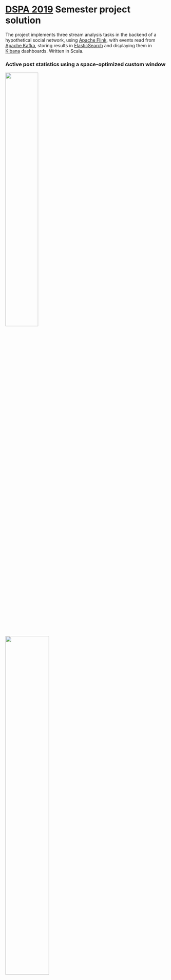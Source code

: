 # [DSPA 2019](https://www.systems.ethz.ch/node/1413) Semester project solution

The project implements three stream analysis tasks in the backend of a hypothetical social network, using [Apache Flink](https://flink.apache.org/), with events read from [Apache Kafka](https://kafka.apache.org/), storing results in [ElasticSearch](https://www.elastic.co/products/elasticsearch) and displaying them in [Kibana](https://www.elastic.co/products/kibana) dashboards. Written in Scala.
### Active post statistics using a space-optimized custom window
<img src="https://raw.githubusercontent.com/rschoening/mvrs-dspa/master/doc/images/poststatistics-sketch.png" width="45%" style="padding-right:15px">&nbsp;<img src="https://raw.githubusercontent.com/rschoening/mvrs-dspa/master/doc/images/kibana-dashboard-activeposts.png" width="52%">

### Friend recommendation using LSH (Locality Sensitive Hashing)
Based on [Mining of Massive Datasets](http://infolab.stanford.edu/~ullman/mmds/book.pdf) (Leskovec, Rajaraman, Ullman), and using Twitter's [algebird](https://github.com/twitter/algebird) library.<p>
<img src="https://raw.githubusercontent.com/rschoening/mvrs-dspa/master/doc/images/recommendations-sketch.png" width="45%" style="padding-right:15px">&nbsp;<img src="https://raw.githubusercontent.com/rschoening/mvrs-dspa/master/doc/images/kibana-dashboard-recommendations-2.png" width="52%">
### Unusual activity detection
This uses a streaming K-Means implementation, even if an unsupervised approach is probably not adequate for detecting unusual behaviour. But with the randomly generated test data, trying to select the best model for the task seemed not worthwhile. On the other hand, K-Means provided a simple enough example to explore the mechanisms for both training and inference of a ML model on streams.<p> 
<img src="https://raw.githubusercontent.com/rschoening/mvrs-dspa/master/doc/images/unusual-activity-sketch.png" width="45%" style="padding-right:15px">&nbsp;<img src="https://raw.githubusercontent.com/rschoening/mvrs-dspa/master/doc/images/kibana-dashboard-clustering.png" width="52%">

## Setup overview (details below)
1. `git clone https://github.com/rschoening/mvrs-dspa.git`
1. cd to `mvrs-dspa`, run `mvn package` to produce `target/mvrs-dspa-1.0.jar` (to submit to Flink cluster, job classes per project task are listed below)
1. copy csv test data to `mvrs-dspa/docker/data` (-> subdirectories `streams` and `tables`)
1. set environment variable `MVRS_DSPA_DATA_DIR` to data directory path (e.g. `export MVRS_DSPA_DATA_DIR=file:///dspa19/projects/mvrs-dspa/docker/data` in `.profile`)
1. import project (`pom.xml`) in IDEA using default settings, and restore the deleted run configurations using `git checkout -- .idea/runConfigurations`. Restart IDEA
1. as privileged user:
   1. make sure that `dockerd` is running
   1. in `mvrs-dspa/docker` run `docker-compose up -d` (takes a while to download all images, first time only)
   1. check if all containers are up (see caveat below)
1. import Kibana dashboards (`mvrs-dspa/docker/kibana/export.json`)
1. in IDEA: run data preparation jobs 
   * `Preparation: load static tables (csv -> ElasticSearch)`
   * `Preparation: load events (csv -> Kafka)` (redo this after restarting docker containers)
1. Done. The analytic jobs can now be run in any order and repeatedly from IDEA (or by submitting jar to Flink container). Check results in Kibana dashboards on http://localhost:5602. Most jobs launch the Flink dashboard also when run from IDEA.
   * `Task 1.1: active post statistics (Kafka -> Kafka, post info: Kafka -> ElasticSearch)`
   * `Task 1.2: active post statistics - (Kafka -> ElasticSearch) [NO UI]` (start after 1.1)
   * `Task 2: user recommendations (Kafka -> ElasticSearch)`
   * `Task 3: unusual activity detection (Kafka -> ElasticSearch)`

## Prerequisites
* docker
* docker compose
* Maven 3.6
* Java 1.8
* IntelliJ IDEA 2019.1
* Scala plugin for IntelliJ IDEA:
<img src="https://github.com/rschoening/mvrs-dspa/blob/master/doc/images/intellij-scala-plugin.png" alt="Scala plugin" width="60%"/>

## Setting up the development environment
1. cd to parent directory for project, enter `git clone https://github.com/rschoening/mvrs-dspa.git`
1. copy the csv test data directories `streams` and `tables` from `1k-users-sorted` or `10k-users-sorted` to the subdirectory `docker/data` of the repository (it is recommended to start with `1k-users-sorted` for the initial setup)
1. set environment variable `MVRS_DSPA_DATA_DIR` to the absolute file URI to the repository subdirectory `docker/data` such that it is visible for IDEA (e.g. `export MVRS_DSPA_DATA_DIR=file:///dspa19/projects/mvrs-dspa/docker/data` in `.profile`)
1. start IntelliJ IDEA -> "Import Project" (selecting `pom.xml` in `mvrs-dspa`), accepting all defaults. Unfortunately, during the import process the configured run configurations are deleted. To bring them back:
   1. close IDEA
   1. cd to the project directory
   1. enter `git checkout -- .idea/runConfigurations` 
   1. restart IDEA and open the project
   1. confirm that the run configurations (drop down list in upper right of IDEA window) are available (order can differ):
      <img src="https://github.com/rschoening/mvrs-dspa/blob/master/doc/images/idea-run-configurations.png" alt="IDEA run configurations" width="60%"/>

## Setting up the runtime environment
1. make sure that `dockerd` is running
1. cd to the repository: `mvrs-dspa/docker`
1. as privileged user, enter `docker-compose up -d`
1. check that all containers were started successfully: enter `docker-compose ps` The following containers should be listed:
```
Name                    Command                         State  Ports                       
----------------------------------------------------------------------------------------------------------------
docker_elasticsearch_1  /usr/local/bin/docker-entr ...  Up    0.0.0.0:9201->9200/tcp, 9300/tcp                  
docker_exporter_1       /bin/node_exporter              Up    0.0.0.0:9101->9100/tcp                            
docker_grafana_1        /run.sh                         Up    0.0.0.0:3001->3000/tcp                            
docker_jobmanager_1     /docker-entrypoint.sh jobm ...  Up    6123/tcp, 0.0.0.0:8082->8081/tcp, 9249/tcp        
docker_kafka_1          start-kafka.sh                  Up    0.0.0.0:9092->9092/tcp, 9093/tcp                  
docker_kibana_1         /usr/local/bin/kibana-docker    Up    0.0.0.0:5602->5601/tcp                            
docker_prometheus_1     /bin/prometheus --config.f ...  Up    0.0.0.0:9091->9090/tcp                            
docker_taskmanager_1    /docker-entrypoint.sh task ...  Up    6121/tcp, 6122/tcp, 6123/tcp, 8081/tcp, 9249/tcp  
docker_zookeeper_1      /bin/sh -c /usr/sbin/sshd  ...  Up    0.0.0.0:2181->2181/tcp, 22/tcp, 2888/tcp, 3888/tcp
```
   * in case `docker_elasticsearch_1` is not listed:
      1. as su, enter `sysctl -w vm.max_map_count=262144` (see https://www.elastic.co/guide/en/elasticsearch/reference/6.7/vm-max-map-count.html).
      1. `docker-compose down`
      1. `docker-compose up -d`
      1. check again with `docker-compose ps`
5. Import the dashboards in Kibana:
   1. open Kibana in the browser, at http://localhost:5602/
   1. go to `Management`-> `Saved Objects`
   1. import `export.json` from `mvrs-dspa/docker/kibana`
   
      <img src="https://github.com/rschoening/mvrs-dspa/blob/master/doc/images/kibana-saved-objects-import.png" alt="Kibana import objects" width="60%"/>
   1. go to `Index patterns` and *star* one of the listed index patterns. Any will do (otherwise the imported dashboards are not listed)
   
      <img src="https://github.com/rschoening/mvrs-dspa/blob/master/doc/images/kibana-index-patterns-star.png" alt="Kibana import objects" width="60%"/>

### Configuration files for container services
* The Flink containers read the Flink config file from a volume mapped to the host machine: `mvrs-dspa/docker/flink/conf/flink-conf.yaml`
* Prometheus similarly reads its configuration from a volume mapped to a host directory: `mvrs-dspa/docker/prometheus/prometheus.yml`
* A similar mapping could be made for ElasticSearch and Kibana configuration directories (not currently needed)
* The Kafka container allows parameter customization via environment variables set in the `docker-compose.yml` file, which are translated to matching Kafka properties (dropping the `KAFKA_`-prefix and replacing `_` with `.`, e.g. `KAFKA_TRANSACTION_MAX_TIMEOUT_MS` -> `transaction.max.timeout.ms`)

## Running the Flink jobs
### Overview
* The data preparation and analytic jobs can be configured using the [application.conf](https://github.com/rschoening/mvrs-dspa/blob/master/src/main/resources/application.conf) file. The individual settings are explained in that file. The current configuration can be used as-is for the low-volume test datasets (1K). For the high-volume data, the value for `data.speedup-factor` needs to be reduced (to 2500).
* The analytic jobs depend on the data to have previously been loaded using the data preparation jobs. There are no dependencies _between_ analytic jobs for different project tasks.
* Note that restarting the Kafka container deletes the topics. Also, when starting jobs that write to a Kafka topic, the topic is first deleted and recreated if it exists. Consequences are:
  * after starting the docker container for Kafka, the data preparation job that writes events to Kafka must be re-run (the same is _not_ true for the ElasticSearch indices, which are maintained across container restarts in a docker volume)
  * when starting a job that writes to a Kafka topic, there should not be another job running that reads from the same topic, or the deletion will fail. This only affects the two jobs for active post statistics (the first of which writes to Kafka, from which the second reads)
* Most IDEA run configuration set the program argument `local-with-ui` to launch the Flink dashboard UI and publish metrics to Prometheus. This can be removed if multiple jobs should be run simultaneously (to avoid a port binding exception on startup).

### Data preparation
The following two jobs must have been run prior to running any of the analytics jobs.
* The first job (writing static data to ElasticSearch) must be re-run after changing the LSH configuration for the recommendations task (in [application.conf](https://github.com/rschoening/mvrs-dspa/blob/master/src/main/resources/application.conf)), as the MinHash/LSH configuration in the prepared static data and the recommendation job must match for correct results.
* As noted above, the second job (writing the events to Kafka) needs to be re-run after restarting the Kafka container.
* The two jobs terminate in less than a minute total, for the low-volume testdata.

#### Loading static data into ElasticSearch
* Inputs:
  * csv files in testdata directory `tables` (location configured in `application.conf` and environment variable `MVRS_DSPA_DATA_DIR`)
* Outputs:
  * ElasticSearch indexes `mvrs-recommendation-person-features`, `mvrs-recommendation-forum-features`, `mvrs-recommendation-person-minhash`, `mvrs-recommendation-known-persons`, `mvrs-recommendation-lsh-buckets`
* [Execution plan](https://github.com/rschoening/mvrs-dspa/blob/master/doc/plans/load_static_tables.pdf)
* Job class: `org.mvrs.dspa.jobs.preparation.LoadStaticDataJob`
* in IDEA, execute the run configuration `Preparation: load static tables (csv -> ElasticSearch)`
   * The job can be re-run as needed. Output indices are deleted and recreated if they already exist.
* Checking results: the load progress and final result can be observed in Kibana:
   * Document counts on index management page:
     <img src="https://github.com/rschoening/mvrs-dspa/blob/master/doc/images/kibana-index-management.png" alt="Kibana index management" width="60%"/>
   * `Discover` page (make sure to set time range to something like 'Last 15 minutes', as the static data is timestamped with insertion time):
   
     <img src="https://github.com/rschoening/mvrs-dspa/blob/master/doc/images/kibana-discover-static-data-loading.png" alt="Kibana discover - static data" width="60%"/>

#### Writing events to Kafka
* Inputs:
   * csv files in testdata directory `streams` (location configured in `application.conf` and environment variable `MVRS_DSPA_DATA_DIR`)
* Outputs:
   * Event topics in Kafka: `mvrs_comments`, `mvrs_likes`, `mvrs_posts`
* [Execution plan](https://github.com/rschoening/mvrs-dspa/blob/master/doc/plans/write_events_to_kafka.pdf)
* Job class: `org.mvrs.dspa.jobs.preparation.WriteEventsToKafkaJob`
* in IDEA, execute the run configuration `Preparation: load events (csv -> Kafka)`
* Checking results: 
   * Metrics in Flink Dashboard or Prometheus/Grafana
   * Querying partition offsets using the Kafka CLI

##### Notes
  * To simulate out-of-order events, the value for `data.random-delay` in `application.conf` file can be modified prior to loading the events into Kafka. The random delay is used to parameterize a normal distribution of delays, with a mean of 1/4 and standard deviation of 1/2 of the configured value, capping the distribution at that value (see `org.mvrs.dspa.utils.FlinkUtils.getNormalDelayMillis()`)  
  * The speedup factor (`data.speedup-factor` in `application.conf`) is only applied during the analytic jobs, not during data preparation.
  * To allow precise control over the ordering and lateness of events when reading from Kafka, the preparation job uses a single worker, and writes to a single Kafka partition. Doing otherwise would create additional sources of un-ordering that would not allow exact control of lateness/reordering based on defined values for `data.random-delay` and `data.max-out-of-orderness`. See also the discussion for `data.kafka-partition.count` in [application.conf](https://github.com/rschoening/mvrs-dspa/blob/master/src/main/resources/application.conf)

### General observations for analytic tasks
* The analytic jobs apply the speedup factor when reading from Kafka (`application.conf` contains comments on tested speedup factors).
* Most of the analytic jobs print information about late events encountered in the final result to standard output. Late events can be simulated by setting `data.max-out-of-orderness` to a value smaller than `data.random-delay`.
* Contrary to the initial plan, the reply tree is now reconstructed *after* reading from Kafka. Reason: this function was specifically built to run in parallel and to be fault-tolerant, both aspects are no longer relevant for the data loading into Kafka (to ensure defined bounds for out-of-orderness and lateness of events, as noted above). So to keep things interesting, the reply tree is assembled after reading from Kafka, and therefore as part of all analytic jobs.
* ... and interesting it turned out to be, as I realized that the use of union list state for the comment-to-post mapping leads to full replication of the implicitly partitioned operator state on recovery/rescaling. The original plan was to deal with the unbounded state by partitioning it across machines, which breaks down after the first failure (as the function apparently cannot know which mappings it could discard). So this mapping should really be maintained in a central datastore, which would require disassembling the function logic into a subgraph dealing with asynchronous data access to ElasticSearch and persistence of newly found mappings. Being a bit more familiar with Async I/O functions and side outputs by now, this seems feasible though.

### Active post statistics
#### Calculating post statistics
* Inputs
   * Kafka topics: `mvrs_comments`, `mvrs_likes`, `mvrs_posts`
* Outputs
   * Kafka topic: `mvrs_poststatistics`
   * ElasticSearch index: `mvrs-active-post-statistics-postinfos`
* [Execution plan](https://github.com/rschoening/mvrs-dspa/blob/master/doc/plans/poststatistics_to_kafka.pdf)
* Job class: `org.mvrs.dspa.jobs.activeposts.ActivePostStatisticsJob`
* in IDEA, execute the run configuration `Task 1.1: active post statistics (Kafka -> Kafka, post info: Kafka -> ElasticSearch)`
* Checking results:
  * View the incoming documents in `mvrs-active-post-statistics-postinfos` using the `Discover` page in Kibana (setting the time range to the start event time of the stream, i.e. February 2012 for the low-volume stream).
  * run the next job to write the statistics to ElasticSearch.
  * Integration tests in `jobs.activeposts.PostStatisticsFunctionITSuite`

#### Notes
* Job-specific configuration parameters are defined in `jobs.active-post-statistics` ([application.conf](https://github.com/rschoening/mvrs-dspa/blob/master/src/main/resources/application.conf))
* This job uses the `EXACTLY_ONCE` semantic for writing to Kafka. However not all the relevant Kafka settings have yet been revised and adjusted for this. The necessary Kafka configuration parameters can be set in the `docker-compose.yml` file (in the form `KAFKA_TRANSACTION_MAX_TIMEOUT_MS : 3600000`)

#### Writing post statistics results to ElasticSearch index
* Inputs (generated by previous job)
  * Kafka topic: `mvrs_poststatistics`
  * ElasticSearch index: `mvrs-active-post-statistics-postinfos`
* Outputs
  * ElasticSearch index: `mvrs-active-post-statistics`
* [Execution plan](https://github.com/rschoening/mvrs-dspa/blob/master/doc/plans/poststatistics_to_es.pdf)
* Job class: `org.mvrs.dspa.jobs.activeposts.WriteActivePostStatisticsToElasticSearchJob`
* In IDEA, execute the run configuration `Task 1.2: active post statistics - (Kafka -> ElasticSearch) [NO UI]`
  * The run configuration does _not_ set the argument `local-with-ui`, to allow for parallel execution with the previous task on local machine/minicluster.
* Checking results:
   * Kibana dashboard: [\[DSPA\] Active post statistics](http://localhost:5602/app/kibana#/dashboard/a0af2f50-4f0f-11e9-acde-e1c8a6292b89)
      * Note that the "New posts per hour" gauge on the right is based on the `mvrs-active-post-statistics-postinfos` index populated by the previous job. All other visualizations on this dashboard are based on `mvrs-active-post-statistics` written by this job.
      * The table on the left aggregates all statistics records for a post within the time range of the dashboard, and shows the maximum values observed in any of the contained 12-hour windows, sorting by the maximum number of distinct persons. The raw statistics documents in `mvrs-active-post-statistics` can be viewed on `Discover` (top left, below Kibana logo).
      * Make sure to set the time range (upper right) to the beginning of the stream (February 2012 for the low volume stream). A period of one week is recommended.
      * When clicking on a tag in the tag cloud (or some other parts of visualizations), a persistent filter is defined. These filters are displayed on the top-left of the dashboard and can be removed again.

#### Notes
* Job-specific configuration parameters are defined in `jobs.active-post-statistics` ([application.conf](https://github.com/rschoening/mvrs-dspa/blob/master/src/main/resources/application.conf))
* The purpose of the lookup of post/forum information in ElasticSearch is to avoid carrying the post information along with the statistics stream; instead that stream is kept lean, and enriched later when writing to ElasticSearch for analysis. An alternative strategy would be to connect/join the statistics stream to the enriched post stream prior to writing the statistics to ElasticSearch. Since having the post content for search/display in Kibana is anyway useful, and the cache-enabled Async I/O queries to ElasticSearch perform quite well, the current approach was preferred.

### Recommendations
* Inputs (created by data preparation jobs, which have to be run before, see above): 
   * Event topics in Kafka: `mvrs_comments`, `mvrs_likes`, `mvrs_posts`
   * ElasticSearch indexes with static data: `mvrs-recommendation-person-features`, `mvrs-recommendation-forum-features`, `mvrs-recommendation-person-minhash`, `mvrs-recommendation-known-persons`, `mvrs-recommendation-lsh-buckets`
* Outputs (re-generated automatically when the job starts):
   * ElasticSearch index with recommendation documents: `mvrs-recommendations`
   * ElasticSearch index with post features: `mvrs-recommendation-post-features`
* [Execution plan](https://github.com/rschoening/mvrs-dspa/blob/master/doc/plans/recommendations.pdf)
* Job class: `org.mvrs.dspa.jobs.recommendations.RecommendationsJob`
* In IDEA, execute the run configuration `Task 2: user recommendations (Kafka -> ElasticSearch)` 
* Checking results:
   * Kibana dashboard: [\[DSPA\] Recommendations](http://localhost:5602/app/kibana#/dashboard/7c230710-6855-11e9-9ba6-39d0e49adb7a)
      * Make sure to set the time range (upper right) to the beginning of the stream (February 2012 for the low volume stream). All visualizations in Kibana depend on this time range.
      * The recommendation documents are shown on the left and can be investigated in detail (expanding the document tree, displaying as JSON etc.). Note that old recommendations for a given person are continuously replaced by current ones (upserts by person id). In a given time range, the number of documents will therefore diminish over time. Use the right-arrow next to the time range display to advance along with the tail of the stream. To look at a document in detail, it may be necessary to stop the stream, otherwise the document may be deleted quickly.
      <img src="https://github.com/rschoening/mvrs-dspa/blob/master/doc/images/kibana-dashboard-recommendations.png" alt="Kibana dashboard: recommendations" width="60%"/>
   * Unit and integration tests in test package `jobs.recommendations`

#### Notes
* Job-specific configuration parameters are defined in `jobs.recommendation` ([application.conf](https://github.com/rschoening/mvrs-dspa/blob/master/src/main/resources/application.conf))

### Unusual activity detection
* Inputs
   * Kafka topics: `mvrs_comments`, `mvrs_posts`
   * Control parameter file: path set by `jobs.activity-detection.cluster-parameter-file-path` in [application.conf](https://github.com/rschoening/mvrs-dspa/blob/master/src/main/resources/application.conf)
* Outputs
   * ElasticSearch indexes:
      * Classification results: `mvrs-activity-classification`
      * Cluster metadata: `mvrs-activity-cluster-metadata`
      * Control parameter parse error messages: path text file output directory set by `jobs.activity-detection.cluster-parameter-file-parse-errors-path` in [application.conf](https://github.com/rschoening/mvrs-dspa/blob/master/src/main/resources/application.conf)
* [Execution plan](https://github.com/rschoening/mvrs-dspa/blob/master/doc/plans/unusual_activity.pdf)
* Job class: `org.mvrs.dspa.jobs.clustering.UnusualActivityDetectionJob`
* In IDEA, execute the run configuration `Task 3: unusual activity detection (Kafka -> ElasticSearch)`
* Checking results:
   * Kibana dashboard: [\[DSPA\] Unusual activity detection](http://localhost:5602/app/kibana#/dashboard/83a893d0-6989-11e9-ba9d-bb8bdc29536e)
      * Make sure to set the time range (upper right) to the beginning of the stream (February 2012 for the low volume stream). A period of one week is recommended.
      * The diagram of cluster changes is meant as an example, the displayed variables would have to be more carefully defined. But since the job anyway focuses on the streaming mechanisms and a decent streaming K-means implementation, but not on a valid approach from a data science perspective, not much time was spent on this.
      * The cluster models and model change information can be investigated in the raw documents shown on the right.
      * The cluster metadata graph can have gaps since the used Kibana visualization does not interpolate across buckets with nodata (which may result due to extending windows). With a time range of 7 days, this should not happen. Different, more advanced visualizations are available in Kibana that interpolate across empty buckets. 
   * Unit tests for the K-Means implementation, cluster model management and control parameter parsing in test package `jobs.clustering`

#### Notes
* Job-specific configuration parameters are defined in `jobs.activity-detection` ([application.conf](https://github.com/rschoening/mvrs-dspa/blob/master/src/main/resources/application.conf))
* The labelling of clusters based on the control stream is currently only applied during the next cluster update. It would make more sense to apply these labels immediately for subsequent classifications. This would require connecting to the control stream twice, both on the cluster model update stream (for `k` and `decay`) and on the event classification stream (for the labels).

## Solution overview
### Package structure
```
└─ src                                      
│  └─ main                                  
│  │  └─ resources                          
│  │  │  └─ application.conf                │ configuration file, with documentation on all settings
│  │  └─ scala                              │
│  │     └─ org.mvrs.dspa                   │ root package of Scala solution
│  │        └─ db                           │ package with data access types for ElasticSearch 
│  │        │    ElasticSearchIndexes.scala │ - static registry of ElasticSearch indices
│  │        │                               │ - for each index there is a gateway class performing the schema-dependent
│  │        │                               │   operations required for that index (index creation, document creation, 
│  │        │                               │   Flink sink creation, AsyncI/O-function creation)
│  │        └─ functions                    │ package for stream functions that are not strictly tied to one job
│  │        └─ jobs                         │ package with job implementations 
│  │        │  └─ activeposts               │ package for active post statistics jobs
│  │        │  └─ clustering                │ package for unusual activity detection job
│  │        │  └─ preparation               │ package for data preparation jobs (static tables, events)
│  │        │  └─ recommendations           │ package for user recommendations job
│  │        └─ model                        │ package for domain model types
│  │        └─ streams                      │ package for input streams (csv, Kafka)
│  │        │    package.scala              │ methods for reading input streams (csv or Kafka, comments raw or resolved)
│  │        │    KafkaTopics.scala          │ static registry of Kafka topics
│  │        └─ utils                        │ (more or less) generic utilities 
│  │        Settings.scala                  │ Object for accessing settings in application.conf
│  └─ test                                  │ tests and test resources
│     └─ resources                          │
│     │  └─ resources                       │
│     │     └─ streams                      │ directory with reduced streaming test data files (csv)
│     └─ scala                              │
│     └─ categories                         │ package for definition of test categories
│     └─ db                                 │ integration tests (ignored) for interaction with ElasticSearch
│     └─ functions                          │ unit and integration tests for functions package
│     └─ jobs                               │ unit and integration tests for the analytic tasks 
│     └─ streams                            │ unit and integration tests for the primary input streams
│     └─ utils                              │ tests and trials for utilities
└─ target                                   │
   └─ site                                  │
   │  └─ scaladoc                           │ scaladoc site generated with mvn scala:doc
   │        index.html                      │
   │  mvrs-dspa-1.0.jar                     │ the fat jar that can be submitted to a Flink cluster, built by 'mvn package'
```

### Configuration
* `mvrs-dspa/src/main/resources/application.conf`
  * Based on https://github.com/lightbend/config
  * Settings are documented in the file
  * Settings can be overridden at runtime using various mechanisms (see https://github.com/lightbend/config/blob/master/README.md#overview) 

### Scaladoc
* can be generated with `mvn scala:doc`
* written to `mvrs-dspa/target/site/scaladoc`

### Unit tests
* The plan was to have significantly more tests than what are there now. But time got short and it turned out that analysis of the end-to-end jobs (using metrics, Kibana, the progress monitor etc.) was more important, yielding unexpected findings I would never have looked for specifically in unit tests.
* Unit tests:
  * Scalatest
  * Naming convention: `...TestSuite`
* Integration tests involving the Flink Minicluster or external systems:
  * JUnit
  * Naming convention: `...ITSuite`
  * Most integration tests avoid external dependencies. Those that do interact with ElasticSearch or Kafka are ignored, and are only executed when invoked invidiually.
* IDEA run configurations: 
  * `ALL: integration tests (junit)`
  * `ALL: unit tests (scalatest)`

### ElasticSearch indexes
* The mappings, documents and queries used for these indexes are defined in the gateway classes in the `db` package. These classes can be accessed from the static registry `ElasticSearchIndexes.scala`.

## Addresses:
* Flink minicluster dashboard (when running jobs using the provided run configurations in IDEA): http://localhost:8081
* Flink "remote" cluster dashboard (docker): http://localhost:8082
* Kibana (docker): http://localhost:5602
  * Active post statistics: http://localhost:5602/app/kibana#/dashboard/a0af2f50-4f0f-11e9-acde-e1c8a6292b89
  * Recommendations: http://localhost:5602/app/kibana#/dashboard/7c230710-6855-11e9-9ba6-39d0e49adb7a
  * Activity detection: http://localhost:5602/app/kibana#/dashboard/83a893d0-6989-11e9-ba9d-bb8bdc29536e
* Prometheus (docker): http://localhost:9091
* Grafana (docker): http://localhost:3001 (no dashboards delivered as part of solution; initial login with admin/admin, then change pwd)
* ElasticSearch (docker, for status check): http://localhost:9201

## Troubleshooting
* Some possible problems and solutions are listed [here](https://github.com/rschoening/mvrs-dspa/blob/master/doc/Troubleshooting.md)

## Libraries
* [algebird](https://github.com/twitter/algebird)
* [elastic4s](https://github.com/sksamuel/elastic4s)
* [avro4s](https://github.com/sksamuel/avro4s)
* [kantan.csv](https://nrinaudo.github.io/kantan.csv/)
* [scalatest](http://www.scalatest.org/)
* [lightbend config](https://github.com/lightbend/config)
* [google guava](https://github.com/google/guava)
* [read typeclass](https://github.com/ChristopherDavenport/read)
* [scalacache](https://github.com/cb372/scalacache)
* [caffeine](https://github.com/ben-manes/caffeine)

